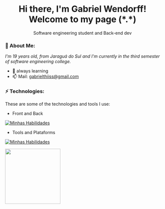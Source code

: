 <h1 align='center'>
  Hi there, I'm Gabriel Wendorff!
  <br/>
  Welcome to my page (*.*)
</h1>
<p align='center'>
  Software engineering student and Back-end dev
</p>

### 🎱 About Me:

<p>
  <em>
    I'm 19 years old, from Jaraguá do Sul and I'm currently in the third semester of software engineering college.
  </em>
</p>

- 🌱 always learning 
- 📫 Mail: gabrielthiiss@gmail.com

### ⚡ Technologies:

These are some of the technologies and tools I use:

- Front and Back

[![Minhas Habilidades](https://skillicons.dev/icons?i=html,css,js,vue,react,c,cs,cpp,python,dart,flutter,java,springboot)](https://skillicons.dev)

- Tools and Plataforms

[![Minhas Habilidades](https://skillicons.dev/icons?i=git,figma,aws,autocad,pycharm,vscode,androidstudio)](https://skillicons.dev)


<img height="180em" src="https://github-readme-stats.vercel.app/api/top-langs/?username=GabrielWendorff&layout=compact&langs_count=7&theme=tokyonight"/>
